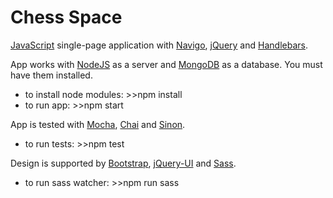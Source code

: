 # Chess Space

[JavaScript](https://www.javascript.com/ "JavaScript") single-page application with [Navigo](https://github.com/krasimir/navigo "Navigo"), [jQuery](http://jquery.com/"jQuery") and [Handlebars](http://handlebarsjs.com/ "Handlebars").

App works with [NodeJS](https://nodejs.org/ "NodeJS") as a server and [MongoDB](https://www.mongodb.com/ "MongoDB") as a database. You must have them installed.

- to install node modules: >>npm install
- to run app: >>npm start

App is tested with [Mocha](https://mochajs.org/ "Mocha"), [Chai](http://chaijs.com/ "Chai") and [Sinon](http://sinonjs.org/ "Sinon").

- to run tests: >>npm test

Design is supported by [Bootstrap](http://getbootstrap.com/ "Bootstrap"), [jQuery-UI](http://jqueryui.com/ "jQuery-UI") and [Sass](http://sass-lang.com/ "Sass").

- to run sass watcher: >>npm run sass